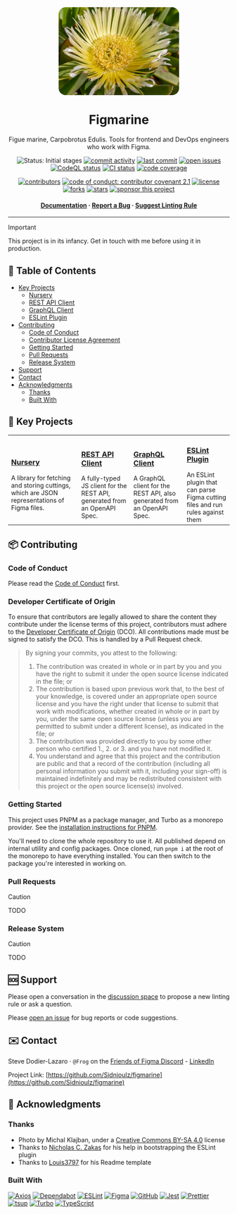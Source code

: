 <div align="center">
  <picture style="display: flex; flex-direction: column; align-items: center;">
    <source src="./static/Carpobrotus_edulis.avif" type="image/avif" />
    <img style="border-radius: 1rem;"
      src="./static/Carpobrotus_edulis.jpg"
      alt="The flower of the sour fig is a large Pseudanthium inflorescence that contrasts in size with its small, elongated succulent leaves."
      loading="lazy"
      decoding="async"
      height="200"
    />
  </picture>

  <h1>Figmarine</h1>
  
  <p>
    Figue marine, Carpobrotus Edulis. Tools for frontend and DevOps engineers who work with Figma.
  </p>
  
  <p>
    <img src="https://img.shields.io/badge/status-initial_stages-orange" alt="Status: Initial stages" />
    <a href="https://github.com/Sidnioulz/figmarine/commits"><img src="https://img.shields.io/github/commit-activity/m/Sidnioulz/figmarine" alt="commit activity" /></a>
    <a href="https://github.com/Sidnioulz/figmarine/commits"><img src="https://img.shields.io/github/last-commit/Sidnioulz/figmarine" alt="last commit" /></a>
    <a href="https://github.com/Sidnioulz/figmarine/issues/"><img src="https://img.shields.io/github/issues/Sidnioulz/figmarine" alt="open issues" /></a>
    <a href="https://github.com/Sidnioulz/figmarine/actions/workflows/github-code-scanning/codeql"><img src="https://github.com/Sidnioulz/figmarine/actions/workflows/github-code-scanning/codeql/badge.svg?branch=main" alt="CodeQL status" /></a>
    <a href="https://github.com/Sidnioulz/figmarine/actions/workflows/continuous-integration.yml"><img src="https://github.com/Sidnioulz/figmarine/actions/workflows/continuous-integration.yml/badge.svg?branch=main" alt="CI status" /></a>
    <a href="https://codecov.io/gh/Sidnioulz/figmarine"><img src="https://codecov.io/gh/Sidnioulz/figmarine/graph/badge.svg?token=4SX3N57XH3" alt="code coverage" /></a>
  </p>
  <p>
    <a href="https://github.com/Sidnioulz/figmarine/graphs/contributors"><img src="https://img.shields.io/github/contributors/Sidnioulz/figmarine" alt="contributors" /></a>
    <a href="https://github.com/Sidnioulz/figmarine/blob/main/CODE_OF_CONDUCT.md"><img src="https://img.shields.io/badge/Contributor%20Covenant-2.1-4baaaa.svg" alt="code of conduct: contributor covenant 2.1" /></a>
    <a href="https://github.com/Sidnioulz/figmarine/blob/main/LICENSE"><img src="https://img.shields.io/github/license/Sidnioulz/figmarine.svg" alt="license" /></a>
    <a href="https://github.com/Sidnioulz/figmarine/network/members"><img src="https://img.shields.io/github/forks/Sidnioulz/figmarine" alt="forks" /></a>
    <a href="https://github.com/Sidnioulz/figmarine/stargazers"><img src="https://img.shields.io/github/stars/Sidnioulz/figmarine" alt="stars" /></a>
    <a href="https://github.com/Sidnioulz/figmarine/stargazers"><img src="https://img.shields.io/badge/sponsor-30363D?logo=GitHub-Sponsors&logoColor=#EA4AAA" alt="sponsor this project" /></a>
  </p>

  <h4>
    <a href="https://github.com/Sidnioulz/figmarine">Documentation</a>
  <span> · </span>
    <a href="https://github.com/Sidnioulz/figmarine/issues/">Report a Bug</a>
  <span> · </span>
    <a href="https://github.com/Sidnioulz/figmarine/discussions/new?category=linting-rules">Suggest Linting Rule</a>
  </h4>
</div>

---

> [!IMPORTANT]
> This project is in its infancy. Get in touch with me before using it in production.

## :notebook_with_decorative_cover: Table of Contents

<!-- no toc -->
- [Key Projects](#star2-key-projects)
  * [Nursery](#nursery)
  * [REST API Client](#rest-api-client)
  * [GraphQL Client](#graphql-client)
  * [ESLint Plugin](#eslint-plugin)
- [Contributing](#package-contributing)
  * [Code of Conduct](#code-of-conduct)
  * [Contributor License Agreement](#contributor-license-agreement)
  * [Getting Started](#getting-started)
  * [Pull Requests](#pull-requests)
  * [Release System](#release-system)
- [Support](#sos-support)
- [Contact](#envelope-contact)
- [Acknowledgments](#yellow_heart-acknowledgments)
  * [Thanks](#thanks)
  * [Built With](#built-with)


## :star2: Key Projects

<table>
  <tr>
    <td>
      <h3><a href="./apps/nursery/">Nursery</a></h3>
      <div>A library for fetching and storing cuttings, which are JSON representations of Figma files.</div>
    </td>
    <td>
      <h3><a href="./packages/rest/">REST API Client</a></h3>
      <div>A fully-typed JS client for the REST API, generated from an OpenAPI Spec.</div>
    </td>
    <td>
      <h3><a href="./packages/graphql/">GraphQL Client</a></h3>
      <div>A GraphQL client for the REST API, also generated from an OpenAPI Spec.</div>
    </td>
    <td>
      <h3><a href="./packages/eslint-plugin-figma/">ESLint Plugin</a></h3>
      <div>An ESLint plugin that can parse Figma cutting files and run rules against them</div>
    </td>
  </tr>
</table>

## :package: Contributing

### Code of Conduct

Please read the [Code of Conduct](https://github.com/Sidnioulz/figmarine/blob/main/CODE_OF_CONDUCT.md) first.

### Developer Certificate of Origin

To ensure that contributors are legally allowed to share the content they contribute under the license terms of this project, contributors must adhere to the [Developer Certificate of Origin](https://developercertificate.org/) (DCO). All contributions made must be signed to satisfy the DCO. This is handled by a Pull Request check.

> By signing your commits, you attest to the following:
> 1. The contribution was created in whole or in part by you and you have the right to submit it under the open source license indicated in the file; or
> 2. The contribution is based upon previous work that, to the best of your knowledge, is covered under an appropriate open source license and you have the right under that license to submit that work with modifications, whether created in whole or in part by you, under the same open source license (unless you are permitted to submit under a different license), as indicated in the file; or
> 3. The contribution was provided directly to you by some other person who certified 1., 2. or 3. and you have not modified it.
> 4. You understand and agree that this project and the contribution are public and that a record of the contribution (including all personal information you submit with it, including your sign-off) is maintained indefinitely and may be redistributed consistent with this project or the open source license(s) involved.

### Getting Started

This project uses PNPM as a package manager, and Turbo as a monorepo provider. See the [installation instructions for PNPM](https://pnpm.io/installation).

You'll need to clone the whole repository to use it. All published depend on internal utility and config packages. Once cloned, run `pnpm i` at the root of the monorepo to have everything installed. You can then switch to the package you're interested in working on.

### Pull Requests

> [!CAUTION]
> TODO


### Release System

> [!CAUTION]
> TODO


## :sos: Support

Please open a conversation in the [discussion space](https://github.com/Sidnioulz/figmarine/discussions) to propose a new linting rule or ask a question.

Please [open an issue](https://github.com/Sidnioulz/figmarine/issues/new) for bug reports or code suggestions.

## :envelope: Contact

Steve Dodier-Lazaro · `@Frog` on the [Friends of Figma Discord](https://discord.gg/figma) - [LinkedIn](https://www.linkedin.com/in/stevedodierlazaro/)

Project Link: [https://github.com/Sidnioulz/figmarine](https://github.com/Sidnioulz/figmarine)

## :yellow_heart: Acknowledgments

### Thanks
* Photo by Michal Klajban, under a [Creative Commons BY-SA 4.0](https://creativecommons.org/licenses/by-sa/4.0/deed.en) license
* Thanks to [Nicholas C. Zakas](https://github.com/nzakas) for his help in bootstrapping the ESLint plugin
* Thanks to [Louis3797](https://github.com/Louis3797) for his Readme template

### Built With
[![Axios](https://img.shields.io/badge/Axios-5a29e4?logo=axios&logoColor=white)](https://axios-http.com/)
[![Dependabot](https://img.shields.io/badge/Dependabot-025E8C?logo=dependabot&logoColor=white)](https://github.com/dependabot)
[![ESLint](https://img.shields.io/badge/ESLint-4b32c3?logo=eslint&logoColor=white)]([XXXXXX](https://eslint.org/))
[![Figma](https://img.shields.io/badge/Figma-a259ff?logo=figma&logoColor=white)](https://github.com/figma/rest-api-spec/)
[![GitHub](https://img.shields.io/badge/GitHub-0d1117?logo=github&logoColor=white)](https://github.com/solutions/ci-cd)
[![Jest](https://img.shields.io/badge/Jest-99425b?logo=jest&logoColor=white)](https://jestjs.io/)
[![Prettier](https://img.shields.io/badge/Prettier-f8bc45?logo=prettier&logoColor=black)](https://prettier.io/)
[![tsup](https://img.shields.io/badge/tsup-fde047)](https://tsup.egoist.dev/)
[![Turbo](https://img.shields.io/badge/Turbo-0096ff?logo=turbo&logoColor=white)](https://turbo.build/)
[![TypeScript](https://img.shields.io/badge/TypeScript-3178c6?logo=typescript&logoColor=white)](https://www.typescriptlang.org/)